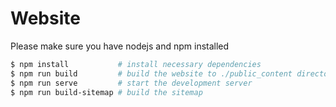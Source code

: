 # Website

Please make sure you have nodejs and npm installed

```bash
$ npm install           # install necessary dependencies
$ npm run build         # build the website to ./public_content directory
$ npm run serve         # start the development server
$ npm run build-sitemap # build the sitemap
```